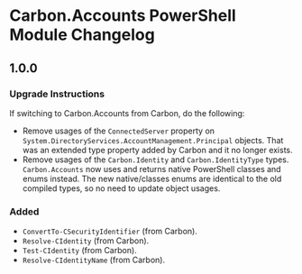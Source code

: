 
# Carbon.Accounts PowerShell Module Changelog

## 1.0.0

### Upgrade Instructions

If switching to Carbon.Accounts from Carbon, do the following:

* Remove usages of the `ConnectedServer` property on `System.DirectoryServices.AccountManagement.Principal` objects.
That was an extended type property added by Carbon and it no longer exists.
* Remove usages of the `Carbon.Identity` and `Carbon.IdentityType` types. `Carbon.Accounts` now uses and returns native
PowerShell classes and enums instead. The new native/classes enums are identical to the old compiled types, so no need
to update object usages.

### Added

* `ConvertTo-CSecurityIdentifier` (from Carbon).
* `Resolve-CIdentity` (from Carbon).
* `Test-CIdentity` (from Carbon).
* `Resolve-CIdentityName` (from Carbon).
